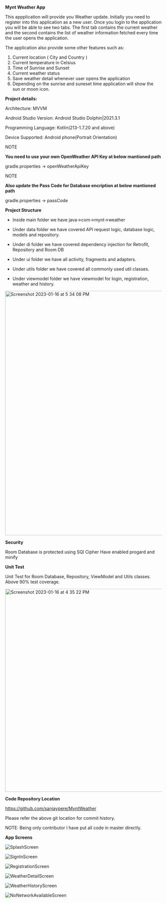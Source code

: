 **Mynt Weather App**

This appplication will provide you Weather update. Initially you need to register into this application as a new user. Once you login to the application you will be able to see two tabs. The first tab contains the current weather and the second contains the list of weather information fetched every time the user opens the application.

The application also provide some other features such as:
1. Current location ( City and Country )
2. Current temperature in Celsius
3. Time of Sunrise and Sunset
4. Current weather status
5. Save weather detail whenever user opens the application
6. Depending on the sunrise and suneset time application will show the sun or moon icon.

**Project details:**

Architecture: MVVM

Android Studio Version: Android Studio Dolphin|2021.3.1

Programming Language: Kotlin(213-1.7.20 and above)

Device Supported: Android phone(Portrait Orientation)

NOTE

**You need to use your own OpenWeather API Key at below mantioned path**

gradle.properties -> openWeatherApiKey

NOTE

**Also update the Pass Code for Database encription at below mantioned path**

gradle.properties -> passCode

**Project Structure**

- Inside main folder we have java->com->mynt->weather

- Under data folder we have covered API request logic, database logic, models and repository.

- Under di folder we have covered dependency injection for Retrofit, Repository and Room DB

- Under ui folder we have all activity, fragments and adapters.

- Under utils folder we have covered all commonly used util classes.

- Under viewmodel folder we have viewmodel for login, registration, weather and history. 

<img width="785" alt="Screenshot 2023-01-16 at 5 34 08 PM" src="https://user-images.githubusercontent.com/122507300/212674287-0f4e711b-8b80-47c0-a6b7-afe5ddfbcf6b.png">

**Security**

Room Database is protected using SQl Cipher
Have enabled progard and minify

**Unit Test**

Unit Test for Room Database, Repository, ViewModel and Utils classes. Above 90% test coverage.

<img width="652" alt="Screenshot 2023-01-16 at 4 35 22 PM" src="https://user-images.githubusercontent.com/122507300/212664015-9146c5f6-5f47-42dc-874c-2864cb920c8b.png">

**Code Repository Location**

https://github.com/sanjaypere/MyntWeather

Please refer the above git location for commit history.

NOTE: Being only contributor I have put all code in master directly.

**App Screens**

![SplashScreen](https://user-images.githubusercontent.com/122507300/212665612-386f2d5a-17f5-4492-b8c7-fa2c796a6fdf.jpeg)

![SignInScreen](https://user-images.githubusercontent.com/122507300/212665642-e40581d8-e825-4a69-b5f1-95eabaebde2c.jpeg)

![RegistrationScreen](https://user-images.githubusercontent.com/122507300/212665662-99137b6a-682f-4104-ad7e-d275aafb0d02.jpeg)

![WeatherDetailScreen](https://user-images.githubusercontent.com/122507300/212665899-3865a14f-858a-4ff6-924b-f7b36ae83a6b.jpeg)

![WeatherHistoryScreen](https://user-images.githubusercontent.com/122507300/212665933-69074cd0-8cf4-4d9d-983a-32a2904ac2ac.jpeg)

![NoNetworkAvailableScreen](https://user-images.githubusercontent.com/122507300/212665992-dc3442bf-5e6e-4bf5-880d-e36eb5c3c806.jpeg)


